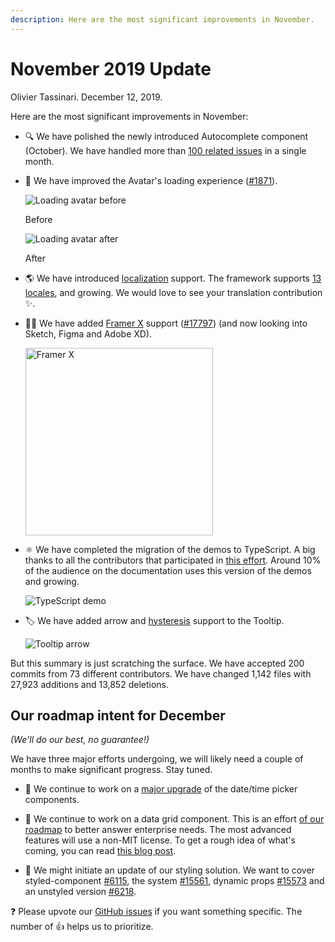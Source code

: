 ```yaml
---
description: Here are the most significant improvements in November.
---
```


# November 2019 Update

Olivier Tassinari. December 12, 2019.

Here are the most significant improvements in November:

- 🔍 We have polished the newly introduced Autocomplete component (October).
  We have handled more than [100 related issues](https://github.com/mui/mui/issues?utf8=%E2%9C%93&q=label%3A%22lab%3A+Autocomplete%22+) in a single month.

- 👤 We have improved the Avatar's loading experience ([#1871](https://github.com/mui/mui/pull/18711)).

  ![Loading avatar before](/static/blog/november-2019-update/loading-avatar-before.gif)

  <p class="blog-description">Before</p>

  ![Loading avatar after](/static/blog/november-2019-update/loading-avatar-after.gif)

  <p class="blog-description">After</p>

- 🌎 We have introduced [localization](/guides/localization/) support.
  The framework supports [13 locales](/guides/localization/#supported-locales), and growing. We would love to see your translation contribution ✨.

- 👨‍🎤 We have added [Framer X](https://packages.framer.com/package/material-ui/material-ui) support ([#17797](https://github.com/mui/mui/pull/17797)) (and now looking into Sketch, Figma and Adobe XD).

  <a href="https://packages.framer.com/package/material-ui/material-ui"><img src="/static/blog/november-2019-update/framer.jpg" alt="Framer X" width="300" /></a>

- ⚛️ We have completed the migration of the demos to TypeScript. A big thanks to all the contributors that participated in [this effort](https://github.com/mui/mui/issues/14897). Around 10% of the audience on the documentation uses this version of the demos and growing.

  ![TypeScript demo](/static/blog/november-2019-update/typescript-demos.png)

- 🏷 We have added arrow and [hysteresis](https://github.com/mui/mui/pull/18458) support to the Tooltip.

  ![Tooltip arrow](/static/blog/november-2019-update/arrow.png)

But this summary is just scratching the surface. We have accepted 200 commits from 73 different contributors. We have changed 1,142 files with 27,923 additions and 13,852 deletions.

## Our roadmap intent for December

_(We'll do our best, no guarantee!)_

We have three major efforts undergoing, we will likely need a couple of months to make significant progress. Stay tuned.

- 📅 We continue to work on a [major upgrade](https://github.com/mui/mui-pickers/issues/1293) of the date/time picker components.

- 🧮 We continue to work on a data grid component.
  This is an effort [of our roadmap](/discover-more/roadmap/) to better answer enterprise needs.
  The most advanced features will use a non-MIT license.
  To get a rough idea of what's coming, you can read [this blog post](https://uxdesign.cc/design-better-data-tables-4ecc99d23356).

- 💅 We might initiate an update of our styling solution.
  We want to cover styled-component [#6115](https://github.com/mui/mui/pull/#6115), the system [#15561](https://github.com/mui/mui/issues/15561), dynamic props [#15573](https://github.com/mui/mui/issues/15573) and an unstyled version [#6218](https://github.com/mui/mui/pull/6218).

❓ Please upvote our [GitHub issues](https://github.com/mui/mui/issues) if you want something specific. The number of 👍 helps us to prioritize.

